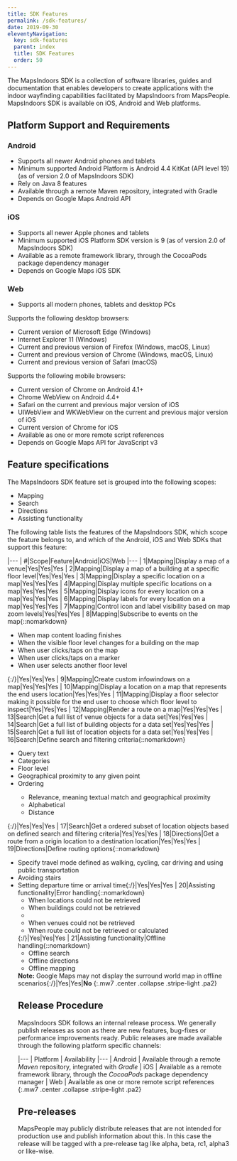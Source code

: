 ```yaml
---
title: SDK Features
permalink: /sdk-features/
date: 2019-09-30
eleventyNavigation:
  key: sdk-features
  parent: index
  title: SDK Features
  order: 50
---
```


The MapsIndoors SDK is a collection of software libraries, guides and documentation that enables developers to create applications with the indoor wayfinding capabilities facilitated by MapsIndoors from MapsPeople. MapsIndoors SDK is available on iOS, Android and Web platforms.

## Platform Support and Requirements

### Android

- Supports all newer Android phones and tablets
- Minimum supported Android Platform is Android 4.4 KitKat (API level 19) (as of version 2.0 of MapsIndoors SDK)
- Rely on Java 8 features
- Available through a remote Maven repository, integrated with Gradle
- Depends on Google Maps Android API

### iOS

- Supports all newer Apple phones and tablets
- Minimum supported iOS Platform SDK version is 9 (as of version 2.0 of MapsIndoors SDK)
- Available as a remote framework library, through the CocoaPods package dependency manager
- Depends on Google Maps iOS SDK

### Web

- Supports all modern phones, tablets and desktop PCs

Supports the following desktop browsers:

- Current version of Microsoft Edge (Windows)
- Internet Explorer 11 (Windows)
- Current and previous version of Firefox (Windows, macOS, Linux)
- Current and previous version of Chrome (Windows, macOS, Linux)
- Current and previous version of Safari (macOS)

Supports the following mobile browsers:

- Current version of Chrome on Android 4.1+
- Chrome WebView on Android 4.4+
- Safari on the current and previous major version of iOS
- UIWebView and WKWebView on the current and previous major version of iOS
- Current version of Chrome for iOS
- Available as one or more remote script references
- Depends on Google Maps API for JavaScript v3

## Feature specifications

The MapsIndoors SDK feature set is grouped into the following scopes:

- Mapping
- Search
- Directions
- Assisting functionality

The following table lists the features of the MapsIndoors SDK, which scope the feature belongs to, and which of the Android, iOS and Web SDKs that support this feature:

|---
| #|Scope|Feature|Android|iOS|Web
|---
| 1|Mapping|Display a map of a venue|Yes|Yes|Yes
| 2|Mapping|Display a map of a building at a specific floor level|Yes|Yes|Yes
| 3|Mapping|Display a specific location on a map|Yes|Yes|Yes
| 4|Mapping|Display multiple specific locations on a map|Yes|Yes|Yes
| 5|Mapping|Display icons for every location on a map|Yes|Yes|Yes
| 6|Mapping|Display labels for every location on a map|Yes|Yes|Yes
| 7|Mapping|Control icon and label visibility based on map zoom levels|Yes|Yes|Yes
| 8|Mapping|Subscribe to events on the map{::nomarkdown}<ul><li>When map content loading finishes</li><li>When the visible floor level changes for a building on the map</li><li>When user clicks/taps on the map</li><li>When user clicks/taps on a marker</li><li>When user selects another floor level</li></ul>{:/}|Yes|Yes|Yes
| 9|Mapping|Create custom infowindows on a map|Yes|Yes|Yes
| 10|Mapping|Display a location on a map that represents the end users location|Yes|Yes|Yes
| 11|Mapping|Display a floor selector making it possible for the end user to choose which floor level to inspect|Yes|Yes|Yes
| 12|Mapping|Render a route on a map|Yes|Yes|Yes
| 13|Search|Get a full list of venue objects for a data set|Yes|Yes|Yes
| 14|Search|Get a full list of building objects for a data set|Yes|Yes|Yes
| 15|Search|Get a full list of location objects for a data set|Yes|Yes|Yes
| 16|Search|Define search and filtering criteria{::nomarkdown}<ul><li>Query text</li><li>Categories</li><li>Floor level</li><li>Geographical proximity to any given point</li><li>Ordering</li><ul><li>Relevance, meaning textual match and geographical proximity</li><li>Alphabetical</li><li>Distance</li></ul></ul>{:/}|Yes|Yes|Yes
| 17|Search|Get a ordered subset of location objects based on defined search and filtering criteria|Yes|Yes|Yes
| 18|Directions|Get a route from a origin location to a destination location|Yes|Yes|Yes
| 19|Directions|Define routing options{::nomarkdown}<ul><li>Specify travel mode defined as walking, cycling, car driving and using public transportation</li><li>Avoiding stairs</li><li>Setting departure time or arrival time{:/}|Yes|Yes|Yes
| 20|Assisting functionality|Error handling{::nomarkdown}<ul><li>When locations could not be retrieved</li><li>When buildings could not be retrieved</li><li></li><li>When venues could not be retrieved</li><li>When route could not be retrieved or calculated</li></ul>{:/}|Yes|Yes|Yes
| 21|Assisting functionality|Offline handling{::nomarkdown}<ul><li>Offline search</li><li>Offline directions</li><li>Offline mapping</li></ul><b>Note:</b> Google Maps may not display the surround world map in offline scenarios{:/}|Yes|Yes|<b>No</b>
{:.mw7 .center .collapse .stripe-light .pa2}

## Release Procedure

MapsIndoors SDK follows an internal release process. We generally publish releases as soon as there are new features, bug-fixes or performance improvements ready. Public releases are made available through the following platform specific channels:

|---
| Platform | Availability
|---
| Android | Available through a remote *Maven* repository, integrated with *Gradle*
| iOS | Available as a remote framework library, through the *CocoaPods* package dependency manager
| Web | Available as one or more remote script references
{:.mw7 .center .collapse .stripe-light .pa2}

## Pre-releases

MapsPeople may publicly distribute releases that are not intended for production use and publish information about this. In this case the release will be tagged with a pre-release tag like alpha, beta, rc1, alpha3 or like-wise.
